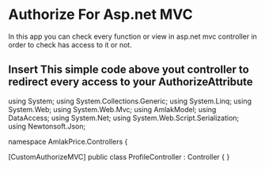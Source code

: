 # Authorize For Asp.net MVC 

In this app you can check every function or view in asp.net mvc controller in order to check has access to it or not.

## Insert This simple code above yout controller to redirect every access to your AuthorizeAttribute


using System;
using System.Collections.Generic;
using System.Linq;
using System.Web;
using System.Web.Mvc;
using AmlakModel;
using DataAccess;
using System.Net;
using System.Web.Script.Serialization;
using Newtonsoft.Json;

namespace AmlakPrice.Controllers
{
   
[CustomAuthorizeMVC]
    public class ProfileController : Controller
    {
    }
